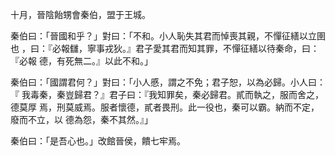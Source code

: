 十月，晉陰飴甥會秦伯，盟于王城。

秦伯曰：「晉國和乎？」對曰：「不和。小人恥失其君而悼喪其親，不憚征繕以立圉也
，曰：『必報讎，寧事戎狄。』君子愛其君而知其罪，不憚征繕以待秦命，曰：『必報
德，有死無二。』以此不和。」

秦伯曰：「國謂君何？」對曰：「小人慼，謂之不免；君子恕，以為必歸。小人曰：『
我毒秦，秦豈歸君？』君子曰：『我知罪矣，秦必歸君。貳而執之，服而舍之，德莫厚
焉，刑莫威焉。服者懷德，貳者畏刑。此一役也，秦可以霸。納而不定，廢而不立，以
德為怨，秦不其然。』」

秦伯曰：「是吾心也。」改館晉侯，饋七牢焉。

